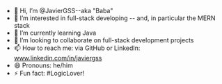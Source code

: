 - 👋 Hi, I’m @JavierGSS--aka "Baba"
- 👀 I’m interested in full-stack developing -- and, in particular the MERN stack
- 🌱 I’m currently learning Java
- 💞️ I’m looking to collaborate on full-stack development projects
- 📫 How to reach me: via GitHub or LinkedIn: www.linkedin.com/in/javiergss
- 😄 Pronouns: he/him
- ⚡ Fun fact: #LogicLover!

<!---
JavierGSS/JavierGSS is a ✨ special ✨ repository because its `README.md` (this file) appears on your GitHub profile.
You can click the Preview link to take a look at your changes.
--->
